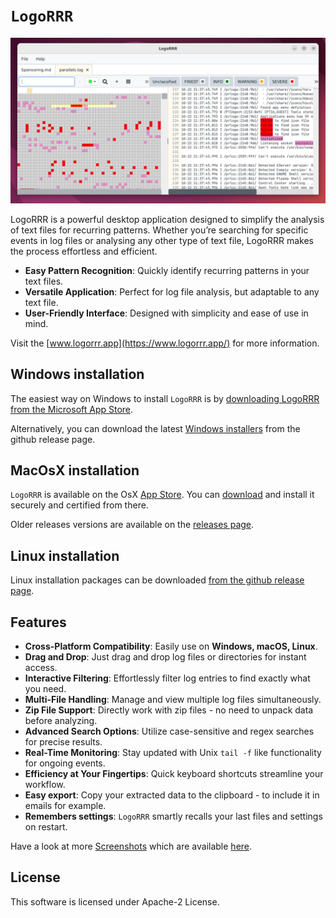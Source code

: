 # `LogoRRR`

[![Watch a video of LogoRRRs features](docs/releases/24.4.0/24.4.0-linux.png)](https://youtu.be/5ogC95PX0Ag)

LogoRRR is a powerful desktop application designed to simplify the analysis of text files for recurring patterns. Whether you’re searching for specific events in log files or analysing any other type of text file, LogoRRR makes the process effortless and efficient.

* **Easy Pattern Recognition**: Quickly identify recurring patterns in your text files.
* **Versatile Application**: Perfect for log file analysis, but adaptable to any text file.
* **User-Friendly Interface**: Designed with simplicity and ease of use in mind.

Visit the [www.logorrr.app](https://www.logorrr.app/) for more information.


## Windows installation

The easiest way on Windows to install `LogoRRR` is by [downloading LogoRRR from the Microsoft App Store](https://aka.ms/AAr3sxs).

Alternatively, you can download the latest [Windows installers](https://github.com/rladstaetter/LogoRRR/releases/tag/24.4.0) from the github release page.

## MacOsX installation

`LogoRRR` is available on the OsX [App Store](https://apps.apple.com/at/app/logorrr/id1583786769). You can [download](https://apps.apple.com/at/app/logorrr/id1583786769) and install it securely and certified from there.

Older releases versions are available on the [releases page](https://github.com/rladstaetter/LogoRRR/releases).

## Linux installation

Linux installation packages can be downloaded [from the github release page](https://github.com/rladstaetter/LogoRRR/releases/tag/24.4.0).

## Features

- **Cross-Platform Compatibility**: Easily use on **Windows, macOS, Linux**.
- **Drag and Drop**: Just drag and drop log files or directories for instant access.
- **Interactive Filtering**: Effortlessly filter log entries to find exactly what you need.
- **Multi-File Handling**: Manage and view multiple log files simultaneously.
- **Zip File Support**: Directly work with zip files - no need to unpack data before analyzing.
- **Advanced Search Options**: Utilize case-sensitive and regex searches for precise results.
- **Real-Time Monitoring**: Stay updated with Unix `tail -f` like functionality for ongoing events.
- **Efficiency at Your Fingertips**: Quick keyboard shortcuts streamline your workflow.
- **Easy export**: Copy your extracted data to the clipboard - to include it in emails for example.
- **Remembers settings**: `LogoRRR` smartly recalls your last files and settings on restart.

Have a look at more [Screenshots](Screenshots.md) which are available [here](Screenshots.md).

## License

This software is licensed under Apache-2 License.

